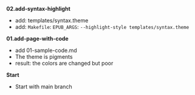 


**02.add-syntax-highlight**
- add: templates/syntax.theme
- add: `Makefile`: `EPUB_ARGS`: `--highlight-style templates/syntax.theme`

**01.add-page-with-code**
- add 01-sample-code.md
- The theme is pigments
- result: the colors are changed but poor


**Start**
- Start with main branch